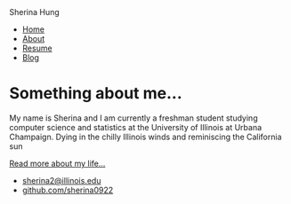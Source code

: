 
<html>
	<head>
		Sherina Hung
	</head>
	<body>
		<nav>
    		<ul>
        		<li><a href="/">Home</a></li>
	        	<li><a href="/About">About</a></li>
        		<li><a href="/Resume">Resume</a></li>
        		<li><a href="/Blog">Blog</a></li>
    		</ul>
		</nav>
		<div class="container">
    		<div class="blurb">
        		<h1>Something about me...</h1>
				<p>My name is Sherina and I am currently a freshman student studying computer science and					statistics at the University of Illinois at Urbana Champaign. Dying in the chilly   					Illinois winds and reminiscing the California sun</p>
				<p1><a href="/about">Read more about my life...</p1>
		<footer>
    		<ul>
        		<li><a href="mailto:sherina2@illinois.edy">sherina2@illinois.edu</a></li>
        		<li><a href="https://github.com/sherina0922">github.com/sherina0922</a></li>
			</ul>
		</footer>
	</body>
</html>
